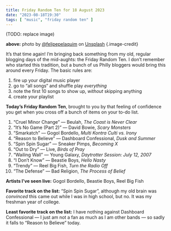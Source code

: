 ```yaml
---
title: Friday Random Ten for 18 August 2023
date: "2023-08-18T19:30"
tags: [ "music", "friday random ten" ]
---
```


(TODO: replace image)

**above:** photo by [@felipepelaquim](https://unsplash.com/ko/@felipepelaquim?utm_source=unsplash&utm_medium=referral&utm_content=creditCopyText) on [Unsplash](https://unsplash.com/photos/UNNAYh3sMOg?utm_source=unsplash&utm_medium=referral&utm_content=creditCopyText) {.image-credit}

It’s that time again! I’m bringing back something from my old, regular blogging days of the mid-aughts: the Friday Random Ten. I don’t remember who started this tradition, but a bunch of us Philly bloggers would bring this around every Friday. The basic rules are:

1. fire up your digital music player
1. go to “all songs“ and shuffle play _everything_
1. note the first 10 songs to show up, _without_ skipping anything
1. create your playlist

**Today’s Friday Random Ten**, brought to you by that feeling of confidence you get when you cross off a bunch of items on your to-do list.

1. “Cruel Minor Change” &#8212; Beulah, _The Coast is Never Clear_
2. “It’s No Game (Part 2)” &#8212; David Bowie, _Scary Monsters_
3. “Smarkatch” &#8212; Gogol Bordello, _Multi Kontra Culti vs. Irony_
4. “Reason to Believe” &#8212; Dashboard Confessional, _Dusk and Summer_
5. “Spin Spin Sugar” &#8212; Sneaker Pimps, _Becoming X_
6. “Out to Dry” &#8212; Live, _Birds of Pray_
7. “Wailing Wall” &#8212; Young Galaxy, _Daytrotter Session: July 12, 2007_
8. “I Don’t Know” &#8212; Beastie Boys, _Hello Nasty_
9. “Trendy” &#8212; Reel Big Fish, _Turn the Radio Off_
10. “The Defense” &#8212; Bad Religion, _The Process of Belief_

**Artists I’ve seen live:** Gogol Bordello, Beastie Boys, Reel Big Fish

**Favorite track on the list:** “Spin Spin Sugar”, although my old brain was _convinced_ this came out while I was in high school, but no. It was my freshman year of college.

**Least favorite track on the list:** I have nothing against Dashboard Confessional &#8212; I just am not a fan as much as I am other bands &#8212; so sadly it falls to “Reason to Believe” today.
